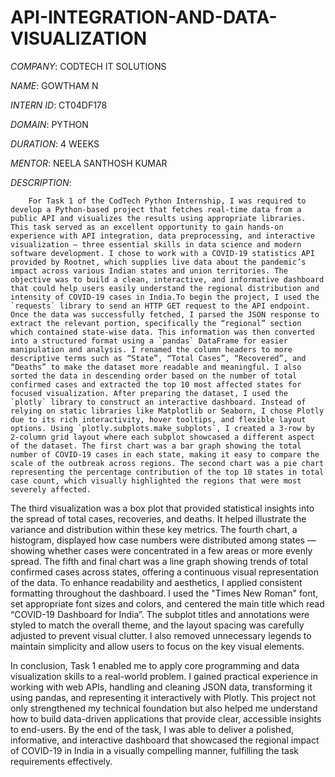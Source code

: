 # API-INTEGRATION-AND-DATA-VISUALIZATION

*COMPANY*: CODTECH IT SOLUTIONS

*NAME*: GOWTHAM N

*INTERN ID*: CT04DF178

*DOMAIN*: PYTHON

*DURATION*: 4 WEEKS

*MENTOR*: NEELA SANTHOSH KUMAR

*DESCRIPTION*:

        For Task 1 of the CodTech Python Internship, I was required to develop a Python-based project that fetches real-time data from a public API and visualizes the results using appropriate libraries. This task served as an excellent opportunity to gain hands-on experience with API integration, data preprocessing, and interactive visualization — three essential skills in data science and modern software development. I chose to work with a COVID-19 statistics API provided by Rootnet, which supplies live data about the pandemic’s impact across various Indian states and union territories. The objective was to build a clean, interactive, and informative dashboard that could help users easily understand the regional distribution and intensity of COVID-19 cases in India.To begin the project, I used the `requests` library to send an HTTP GET request to the API endpoint. Once the data was successfully fetched, I parsed the JSON response to extract the relevant portion, specifically the “regional” section which contained state-wise data. This information was then converted into a structured format using a `pandas` DataFrame for easier manipulation and analysis. I renamed the column headers to more descriptive terms such as “State”, “Total Cases”, “Recovered”, and “Deaths” to make the dataset more readable and meaningful. I also sorted the data in descending order based on the number of total confirmed cases and extracted the top 10 most affected states for focused visualization. After preparing the dataset, I used the `plotly` library to construct an interactive dashboard. Instead of relying on static libraries like Matplotlib or Seaborn, I chose Plotly due to its rich interactivity, hover tooltips, and flexible layout options. Using `plotly.subplots.make_subplots`, I created a 3-row by 2-column grid layout where each subplot showcased a different aspect of the dataset. The first chart was a bar graph showing the total number of COVID-19 cases in each state, making it easy to compare the scale of the outbreak across regions. The second chart was a pie chart representing the percentage contribution of the top 10 states in total case count, which visually highlighted the regions that were most severely affected.

The third visualization was a box plot that provided statistical insights into the spread of total cases, recoveries, and deaths. It helped illustrate the variance and distribution within these key metrics. The fourth chart, a histogram, displayed how case numbers were distributed among states — showing whether cases were concentrated in a few areas or more evenly spread. The fifth and final chart was a line graph showing trends of total confirmed cases across states, offering a continuous visual representation of the data. To enhance readability and aesthetics, I applied consistent formatting throughout the dashboard. I used the "Times New Roman" font, set appropriate font sizes and colors, and centered the main title which read “COVID-19 Dashboard for India”. The subplot titles and annotations were styled to match the overall theme, and the layout spacing was carefully adjusted to prevent visual clutter. I also removed unnecessary legends to maintain simplicity and allow users to focus on the key visual elements.

In conclusion, Task 1 enabled me to apply core programming and data visualization skills to a real-world problem. I gained practical experience in working with web APIs, handling and cleaning JSON data, transforming it using pandas, and representing it interactively with Plotly. This project not only strengthened my technical foundation but also helped me understand how to build data-driven applications that provide clear, accessible insights to end-users. By the end of the task, I was able to deliver a polished, informative, and interactive dashboard that showcased the regional impact of COVID-19 in India in a visually compelling manner, fulfilling the task requirements effectively.


